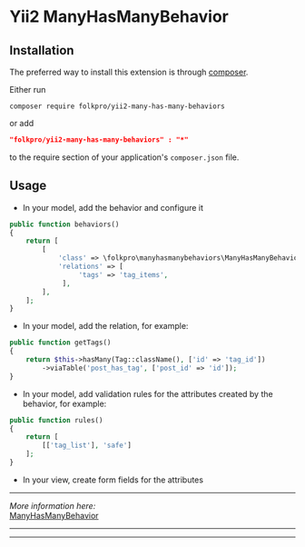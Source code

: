 Yii2 ManyHasManyBehavior
===========================

Installation
------------
The preferred way to install this extension is through [composer](http://getcomposer.org/download/).

Either run

```
composer require folkpro/yii2-many-has-many-behaviors
```

or add

```json
"folkpro/yii2-many-has-many-behaviors" : "*"
```

to the require section of your application's `composer.json` file.

Usage
-----

* In your model, add the behavior and configure it

```php
public function behaviors()
{
    return [
        [
            'class' => \folkpro\manyhasmanybehaviors\ManyHasManyBehavior::className(),
            'relations' => [
                 'tags' => 'tag_items',                  
             ],
        ],
    ];
}
```

* In your model, add the relation, for example:

```php
public function getTags()
{
    return $this->hasMany(Tag::className(), ['id' => 'tag_id'])
        ->viaTable('post_has_tag', ['post_id' => 'id']);
}
```

* In your model, add validation rules for the attributes created by the behavior, for example:

```php
public function rules()
{
    return [
        [['tag_list'], 'safe']
    ];
}
```

* In your view, create form fields for the attributes

***

<i>More information here:</i>  
[ManyHasManyBehavior](http://fancode.ru/post/yii2-behaviors-many-to-many "Поведение Yii2 Behaviors для сохранения связанных данных «многие ко многим»")

***
***